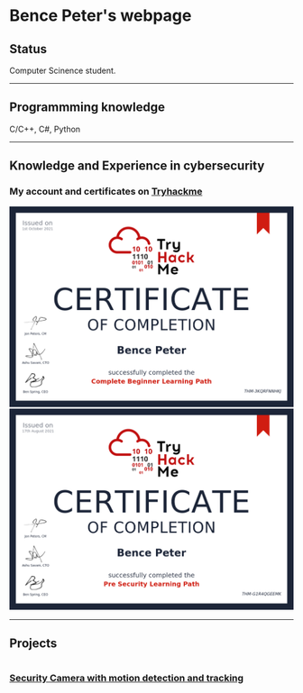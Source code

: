 <h1>Bence Peter's webpage</h1>

<h2>Status</h2>
<p>Computer Scinence student.</p>

<hr />

<h2>Programmming knowledge</h2>
<p>C/C++, C#, Python</p>

<hr />

<h2>Knowledge and Experience in cybersecurity</h2>
<h3>My account and certificates on <a href="https://tryhackme.com">Tryhackme</a></h3>
<script src="https://tryhackme.com/badge/350772"></script>
<img src="THM-3KQRFNNHKJ.png" alt="THM-Cert"/>
<img src="THM-G1R4QGEEMK.png" alt="THM-Cert"/>

<hr />

<h2>Projects<h1>
<h3>
  <a href="https://pecneb.github.io/Biztonsagi-Kamera-Projekt/">Security Camera with motion detection and tracking</a>
</h3>
